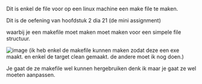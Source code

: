 Dit is enkel de file voor op een linux machine een make file te maken.

Dit is de oefening van hoofdstuk 2 dia 21 (de mini assignment)

waarbij je een makefile moet maken moet maken voor een simpele file structuur.

![image](https://github.com/user-attachments/assets/9060f6a1-16f5-456a-ac50-0cecb8d90db9)
(ik heb enkel de makefile kunnen maken zodat deze een exe maakt. en enkel de target clean gemaakt. de andere moet ik nog doen.)

Je gaat de ze makefile wel kunnen hergebruiken denk ik maar je gaat ze wel moeten aanpassen.
